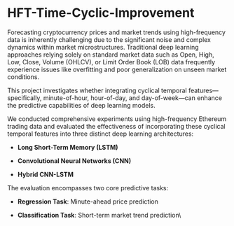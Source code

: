 # HFT-Time-Cyclic-Improvement

Forecasting cryptocurrency prices and market trends using high-frequency data is inherently challenging due to the significant noise and complex dynamics within market microstructures. Traditional deep learning approaches relying solely on standard market data such as Open, High, Low, Close, Volume (OHLCV), or Limit Order Book (LOB) data frequently experience issues like overfitting and poor generalization on unseen market conditions.

This project investigates whether integrating cyclical temporal features—specifically, minute-of-hour, hour-of-day, and day-of-week—can enhance the predictive capabilities of deep learning models.

We conducted comprehensive experiments using high-frequency Ethereum trading data and evaluated the effectiveness of incorporating these cyclical temporal features into three distinct deep learning architectures:

- **Long Short-Term Memory (LSTM)**

- **Convolutional Neural Networks (CNN)**

- **Hybrid CNN-LSTM**

The evaluation encompasses two core predictive tasks:

- **Regression Task**: Minute-ahead price prediction

- **Classification Task**: Short-term market trend prediction\\